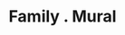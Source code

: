 ---
pid: FS284
title: Family . Mural
location_transcription: At the entrance
zipcode: '19120'
outside_phl: 
neighborhood: Logan,Olney
age: '68'
age_range: 60-69
instagram: 
image_file_name: FS_284.jpg
proposal_transcription: Happy Family with children
topic: Family
topic_summary: '0'
type: Sculpture Statue
keywords_other: 
credit: Lee. So Sun
image_labels: 
twitter: 
facebook: 
permalink: "/monuments/fs284/"
layout: item-page
---